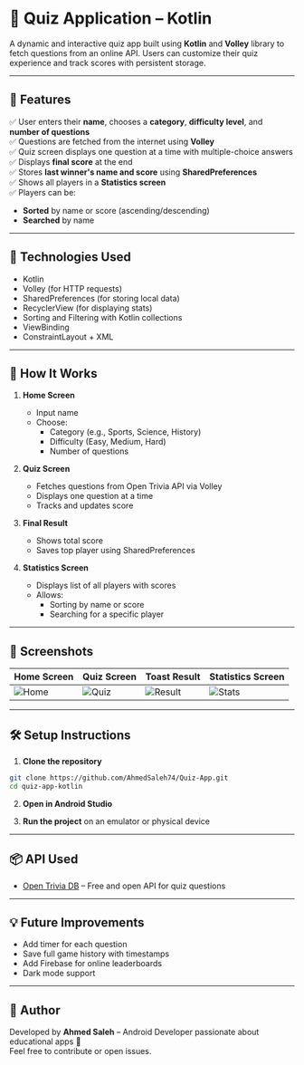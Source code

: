 # 🎯 Quiz Application – Kotlin

A dynamic and interactive quiz app built using **Kotlin** and **Volley** library to fetch questions from an online API. Users can customize their quiz experience and track scores with persistent storage.

---

## 📱 Features

✅ User enters their **name**, chooses a **category**, **difficulty level**, and **number of questions**  
✅ Questions are fetched from the internet using **Volley**  
✅ Quiz screen displays one question at a time with multiple-choice answers  
✅ Displays **final score** at the end  
✅ Stores **last winner's name and score** using **SharedPreferences**  
✅ Shows all players in a **Statistics screen**  
✅ Players can be:
- **Sorted** by name or score (ascending/descending)  
- **Searched** by name  

---

## 🧪 Technologies Used

- Kotlin  
- Volley (for HTTP requests)  
- SharedPreferences (for storing local data)  
- RecyclerView (for displaying stats)  
- Sorting and Filtering with Kotlin collections  
- ViewBinding  
- ConstraintLayout + XML  

---

## 🚀 How It Works

1. **Home Screen**
   - Input name  
   - Choose:
     - Category (e.g., Sports, Science, History)  
     - Difficulty (Easy, Medium, Hard)  
     - Number of questions  

2. **Quiz Screen**
   - Fetches questions from Open Trivia API via Volley  
   - Displays one question at a time  
   - Tracks and updates score  

3. **Final Result**
   - Shows total score  
   - Saves top player using SharedPreferences  

4. **Statistics Screen**
   - Displays list of all players with scores  
   - Allows:
     - Sorting by name or score  
     - Searching for a specific player  

---

## 📸 Screenshots

| Home Screen                                     | Quiz Screen                                     | Toast Result                            | Statistics Screen                                |
|-------------------------------------------------|-------------------------------------------------|----------------------------------|--------------------------------------------------|
| ![Home](app/src/main/java/com/example/an/1.png) | ![Quiz](app/src/main/java/com/example/an/2.png) | ![Result](app/src/main/java/com/example/an/3.png) | ![Stats](app/src/main/java/com/example/an/4.png) |

---

## 🛠 Setup Instructions

1. **Clone the repository**
```bash
git clone https://github.com/AhmedSaleh74/Quiz-App.git
cd quiz-app-kotlin
```

2. **Open in Android Studio**

3. **Run the project** on an emulator or physical device

---

## 📦 API Used

- [Open Trivia DB](https://opentdb.com/api_config.php) – Free and open API for quiz questions

---

## 💡 Future Improvements

- Add timer for each question  
- Save full game history with timestamps  
- Add Firebase for online leaderboards  
- Dark mode support  

---

## 🙌 Author

Developed by **Ahmed Saleh** – Android Developer passionate about educational apps 🚀  
Feel free to contribute or open issues.
